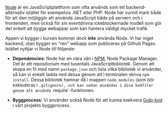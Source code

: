 [Node](http://nodejs.org/) är en JavaScriptplattform som ofta används som ett backend-alternativ istället för exempelvis .NET eller PHP. Node har vunnit mark både för att den möjliggör att använda JavaScript både på servern och i frontenden, men också för sin eventdrivna ickeblockernade modell som gör det enkelt att bygga webappar som kan hantera väldigt mycket trafik.

Appen vi bygger i kursen kommer dock **inte** använda Node. Vi har inget backend, utan bygger en "ren" webapp som publiceras på Github Pages. Istället nyttjar vi Node till följande:

*    **Dependencies:** Node har en nära vän i [NPM](npmjs.org/), Node Package Manager. Det är ett repositorium med tusentals JavaScriptbibliotek. Genom att skapa en fil med namn `package.json` och lista vilka bibliotek vi använder, så kan vi enkelt ladda ned dessa genom att i terminalen skriva `npm install`. Dessa bibliotek hamnar då i mappen `node_modules` (som bör exkluderas i `.gitignore), och kan sedan användas i dina kodfiler genom att använda `require`-funktionen.

*    **Byggprocess:** Vi använder också Node för att kunna exekvera [Gulp-kod](../gulp) i vårt projekts byggprocess.

